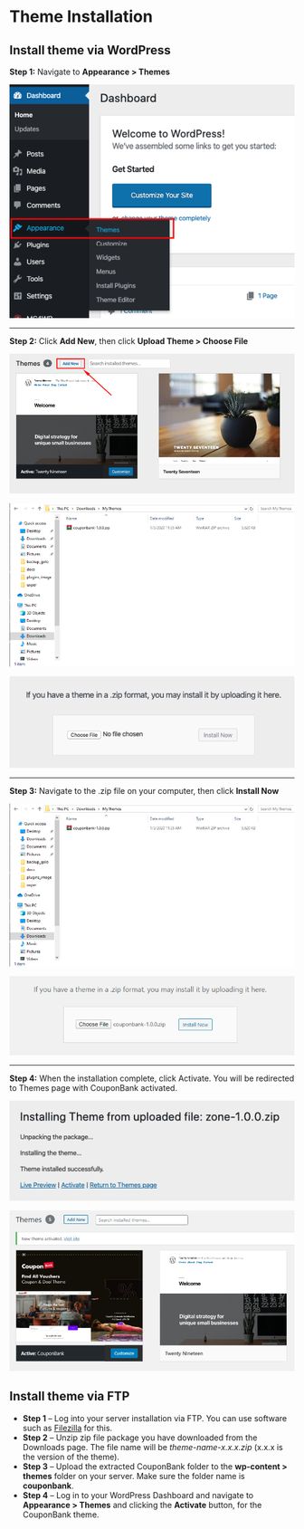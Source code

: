 # Theme Installation

## Install theme via WordPress

**Step 1:** Navigate to **Appearance > Themes**

![Themes](images/themes.png)

---
**Step 2:** Click **Add New**, then click **Upload Theme > Choose File**

![Add New Theme](images/add-new-theme.png)

![Upload Theme](images/upload-theme.png)

![Choose File](images/choose-file.png)

---
**Step 3:** Navigate to the .zip file on your computer, then click **Install Now**

![Upload Theme](images/upload-theme.png)

![Install Theme](images/install-theme.png)

---
**Step 4:** When the installation complete, click Activate. You will be redirected to Themes page with CouponBank activated.

![Activate Theme](images/activate-theme.png)

![New Theme Activated](images/new-theme-activated.png)

## Install theme via FTP
- **Step 1** – Log into your server installation via FTP. You can use software such as [Filezilla](https://filezilla-project.org/) for this.
- **Step 2** – Unzip zip file package you have downloaded from the Downloads page. The file name will be *theme-name-x.x.x.zip* (x.x.x is the version of the theme).
- **Step 3** – Upload the extracted CouponBank folder to the **wp-content > themes** folder on your server. Make sure the folder name is **couponbank**.
- **Step 4** – Log in to your WordPress Dashboard and navigate to **Appearance > Themes** and clicking the **Activate** button, for the CouponBank theme.